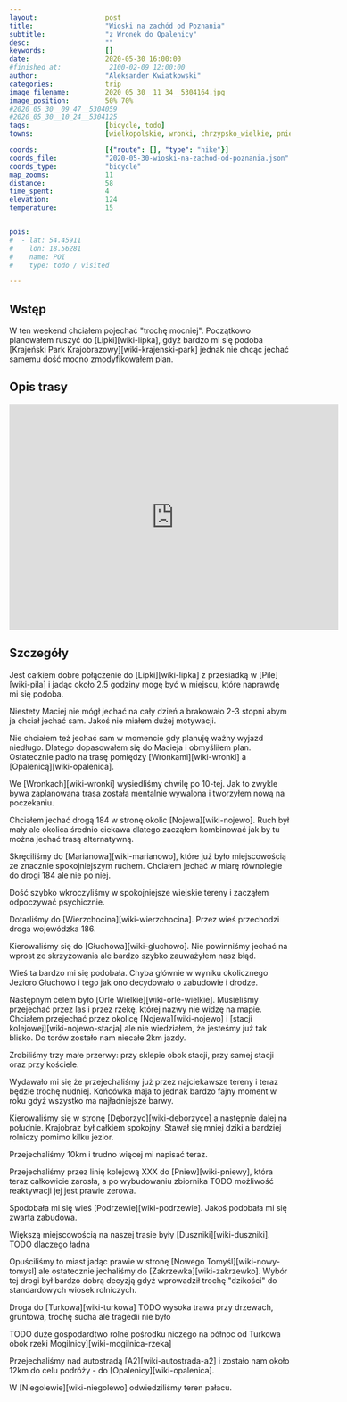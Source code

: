 ```yaml
---
layout:                 post
title:                  "Wioski na zachód od Poznania"
subtitle:               "z Wronek do Opalenicy"
desc:                   ""
keywords:               []
date:                   2020-05-30 16:00:00
#finished_at:            2100-02-09 12:00:00
author:                 "Aleksander Kwiatkowski"
categories:             trip
image_filename:         2020_05_30__11_34__5304164.jpg
image_position:         50% 70%
#2020_05_30__09_47__5304059
#2020_05_30__10_24__5304125
tags:                   [bicycle, todo]
towns:                  [wielkopolskie, wronki, chrzypsko_wielkie, pniewy, duszniki, kuslin, opalenica]

coords:                 [{"route": [], "type": "hike"}]
coords_file:            "2020-05-30-wioski-na-zachod-od-poznania.json"
coords_type:            "bicycle"
map_zooms:              11
distance:               58
time_spent:             4
elevation:              124
temperature:            15


pois:
#  - lat: 54.45911
#    lon: 18.56281
#    name: POI
#    type: todo / visited

---
```



## Wstęp

W ten weekend chciałem pojechać "trochę mocniej". Początkowo planowałem
ruszyć do [Lipki][wiki-lipka], gdyż bardzo mi się podoba
[Krajeński Park Krajobrazowy][wiki-krajenski-park] jednak nie chcąc
jechać samemu dość mocno zmodyfikowałem plan.

## Opis trasy

<iframe height='405' width='590' frameborder='0' allowtransparency='true' scrolling='no' src='https://www.strava.com/activities/3535931451/embed/44c6a9e642ae52a1bc60605a3045af4c5a61d4e3'></iframe>

## Szczegóły

Jest całkiem dobre połączenie do [Lipki][wiki-lipka] z przesiadką
w [Pile][wiki-pila] i jadąc około 2.5 godziny mogę być w miejscu, które
naprawdę mi się podoba.

Niestety Maciej nie mógł jechać na cały dzień a brakowało 2-3 stopni abym ja
chciał jechać sam. Jakoś nie miałem dużej motywacji.

Nie chciałem też jechać sam w momencie gdy planuję ważny wyjazd niedługo. Dlatego
dopasowałem się do Macieja i obmyśliłem plan. Ostatecznie padło na trasę
pomiędzy [Wronkami][wiki-wronki] a [Opalenicą][wiki-opalenica].

We [Wronkach][wiki-wronki] wysiedliśmy chwilę po 10-tej. Jak to zwykle bywa zaplanowana
trasa została mentalnie wywalona i tworzyłem nową na poczekaniu.

Chciałem jechać drogą 184 w stronę okolic [Nojewa][wiki-nojewo]. Ruch był mały
ale okolica średnio ciekawa dlatego zacząłem kombinować jak by tu można
jechać trasą alternatywną.

Skręciliśmy do [Marianowa][wiki-marianowo], które już było miejscowością
ze znacznie spokojniejszym ruchem. Chciałem jechać w miarę równolegle do drogi
184 ale nie po niej.

Dość szybko wkroczyliśmy w spokojniejsze wiejskie tereny i zacząłem
odpoczywać psychicznie.

Dotarliśmy do [Wierzchocina][wiki-wierzchocina]. Przez wieś przechodzi
droga wojewódzka 186.

Kierowaliśmy się do [Głuchowa][wiki-gluchowo]. Nie powinniśmy jechać na wprost
ze skrzyżowania ale bardzo szybko zauważyłem nasz błąd.

Wieś ta bardzo mi się podobała. Chyba głównie w wyniku okolicznego Jezioro Głuchowo i
tego jak ono decydowało o zabudowie i drodze.

Następnym celem było [Orle Wielkie][wiki-orle-wielkie]. Musieliśmy
przejechać przez las i przez rzekę, której nazwy nie widzę na mapie.
Chciałem przejechać przez okolicę [Nojewa][wiki-nojewo] i
[stacji kolejowej][wiki-nojewo-stacja] ale nie wiedziałem, że
jesteśmy już tak blisko. Do torów zostało nam niecałe 2km jazdy.

Zrobiliśmy trzy małe przerwy: przy sklepie obok stacji, przy samej stacji
oraz przy kościele.

Wydawało mi się że przejechaliśmy już przez najciekawsze tereny i teraz będzie
trochę nudniej. Końcówka maja to jednak bardzo fajny moment w roku gdyż
wszystko ma najładniejsze barwy.

Kierowaliśmy się w stronę [Dęborzyc][wiki-deborzyce] a następnie dalej na południe.
Krajobraz był całkiem spokojny. Stawał się mniej dziki a bardziej rolniczy
pomimo kilku jezior.

Przejechaliśmy 10km i trudno więcej mi napisać teraz.

Przejechaliśmy przez linię kolejową XXX do [Pniew][wiki-pniewy], która teraz
całkowicie zarosła, a po wybudowaniu zbiornika TODO możliwość
reaktywacji jej jest prawie zerowa.

Spodobała mi się wieś [Podrzewie][wiki-podrzewie]. Jakoś podobała mi się zwarta
zabudowa.

Większą miejscowością na naszej trasie były [Duszniki][wiki-duszniki].
TODO dlaczego ładna

Opuściliśmy to miast jadąc prawie w stronę [Nowego Tomyśl][wiki-nowy-tomysl]
ale ostatecznie jechaliśmy do [Zakrzewka][wiki-zakrzewko]. Wybór tej drogi
był bardzo dobrą decyzją gdyż wprowadził trochę "dzikości" do standardowych
wiosek rolniczych.

Droga do [Turkowa][wiki-turkowa] TODO wysoka trawa przy drzewach, gruntowa, trochę
sucha ale tragedii nie było

TODO duże gospodardtwo rolne pośrodku niczego na północ od Turkowa
obok rzeki Mogilnicy][wiki-mogilnica-rzeka]

Przejechaliśmy nad autostradą [A2][wiki-autostrada-a2] i zostało nam około 12km
do celu podróży - do [Opalenicy][wiki-opalenica].

W [Niegolewie][wiki-niegolewo] odwiedziliśmy teren pałacu.
